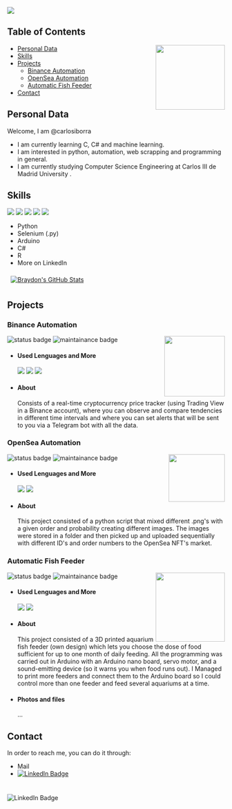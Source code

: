 <a href = "url"><img src = "https://user-images.githubusercontent.com/41797418/153309984-33746328-34c8-45d9-8810-296fdc9a1686.gif" align="center" ></a>

## Table of Contents
<a href = "url"><img src = "https://media.giphy.com/media/jdPMeyv9rn0hZHh8n9/giphy.gifhttps://media.giphy.com/media/kH1DBkPNyZPOk0BxrM/giphy.gif" align="right" width="160" height="150"></a>
* [Personal Data](#personal-data) 
* [Skills](#skills)
* [Projects](#projects)
  - [Binance Automation](#binance-automation)
  - [OpenSea Automation](#opensea-automation)
  - [Automatic Fish Feeder](#automatic-fish-feeder)
* [Contact](#contact)

## Personal Data
Welcome, I am @carlosiborra
  - I am currently learning C, C# and machine learning.
  - I am interested in python, automation, web scrapping and programming in general.
  - I am currently studying Computer Science Engineering at Carlos III de Madrid University .

## Skills
![](https://img.shields.io/badge/Code-Python-informational?style=flat&logo=python&logoColor=white&color=yellow)
![](https://img.shields.io/badge/Code-Selenium-informational?style=flat&logo=Selenium&logoColor=white&color=brown)
![](https://img.shields.io/badge/Code-Arduino-informational?style=flat&logo=Arduino&logoColor=white&color=lightgrey)
![](https://img.shields.io/badge/Code-CSharp-informational?style=flat&logo=CSharp&logoColor=white&color=blue)
![](https://img.shields.io/badge/Code-R-informational?style=flat&logo=R&logoColor=white&color=red)

  - Python
  - Selenium (.py)
  - Arduino
  - C#
  - R
  - More on LinkedIn

<a href="https://github.com/carlosiborra"><img align="center" style="margin:0.5rem" src="https://github-readme-stats.vercel.app/api?username=carlosiborra&show_icons=true&line_height=27&count_private=true&title_color=ffffff&text_color=c9cacc&icon_color=4AB097&bg_color=1A2B34" alt="Braydon's GitHub Stats" /></a>

## Projects
  ### Binance Automation
  ![status badge](https://img.shields.io/static/v1?label=Status&message=private&color=red)
  <a href = "url"><img src = "https://media.giphy.com/media/0KQHJ6xghJqgOJ8zl1/giphy.gif" align="right" width="140" height="140"></a>
  ![maintainance badge](	https://img.shields.io/badge/Maintained%3F-yes-green.svg)
  
   - #### Used Lenguages and More
      ![](https://img.shields.io/badge/Code-Python-informational?style=flat&logo=python&logoColor=white&color=yellow)
      ![](https://img.shields.io/badge/Code-Selenium-informational?style=flat&logo=Selenium&logoColor=white&color=brown)
      ![](https://img.shields.io/badge/Code-TeleBot-informational?style=flat&logo=Telegram&logoColor=white&color=4AB197)
   - #### About
      Consists of a real-time cryptocurrency price tracker (using Trading View in a Binance account), where you can observe and compare tendencies in different time intervals and where you can set alerts that will be sent to you via a Telegram bot with all the data.
   
  ### OpenSea Automation
  ![status badge](https://img.shields.io/static/v1?label=Status&message=private&color=red)
  <a href = "url"><img src = "https://media.giphy.com/media/HRuLuZ4d0ekCZlHVlt/giphy.gif" align="right" width="130" height="110"></a>
  ![maintainance badge](https://img.shields.io/badge/Maintained%3F-no-red.svg)
  
   - #### Used Lenguages and More
      ![](https://img.shields.io/badge/Code-Python-informational?style=flat&logo=python&logoColor=white&color=yellow)
      ![](https://img.shields.io/badge/Code-Selenium-informational?style=flat&logo=Selenium&logoColor=white&color=brown)
   - #### About
      This project consisted of a python script that mixed different .png's with a given order and probability creating different images. The images were stored in a folder and then picked up and uploaded sequentially with different ID's and order numbers to the OpenSea NFT's market.

  ### Automatic Fish Feeder
  <a href = "url"><img src = "https://media.giphy.com/media/Jh11uVLJx3a8emy29U/giphy.gif" align="right" width="160" height="160"></a>
  ![status badge](https://img.shields.io/static/v1?label=Status&message=private&color=red)
  ![maintainance badge](https://img.shields.io/badge/Maintained%3F-no-red.svg)
  
   - #### Used Lenguages and More
      ![](https://img.shields.io/static/v1?label=3D&message=printer&color=green)
      ![](https://img.shields.io/badge/Code-Arduino-informational?style=flat&logo=Arduino&logoColor=white&color=lightgrey)
   - #### About
      This project consisted of a 3D printed aquarium fish feeder (own design) which lets you choose the dose of food sufficient for up to one month of daily feeding.
      All the programming was carried out in Arduino with an Arduino nano board, servo motor, and a sound-emitting device (so it warns you when food runs out).
     I Managed to print more feeders and connect them to the Arduino board so I could control more than one feeder and feed several aquariums at a time.
   - #### Photos and files
      ...

## Contact
In order to reach me, you can do it through:
  - Mail
  - [![LinkedIn Badge](https://img.shields.io/badge/LinkedIn-Profile-informational?style=flat&logo=linkedin&logoColor=white&color=0D76A8)](https://www.linkedin.com/in/carlos-iborra-llopis-bb84a1214/) 

#
![LinkedIn Badge](http://ForTheBadge.com/images/badges/built-by-developers.svg)
<!---
Hi intruder!
--->
